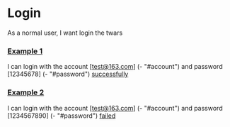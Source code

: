 # Login

As a normal user, I want login the twars

### [Example 1](-)

I can login with the account [test@163.com] (- "#account") and password [12345678] (- "#password") [successfully](- "c:assert-true=login(#account, #password)")

### [Example 2](-)

I can login with the account [test@163.com] (- "#account") and password [1234567890] (- "#password") [failed](- "c:assert-false=login(#account, #password)")
